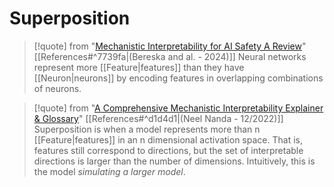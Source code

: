 # Superposition

>[!quote] from "[Mechanistic Interpretability for AI Safety A Review](https://leonardbereska.github.io/blog/2024/mechinterpreview/)" [[References#^7739fa|(Bereska and al. - 2024)]]
>Neural networks represent more [[Feature|features]] than they have [[Neuron|neurons]] by encoding features in overlapping combinations of neurons.

>[!quote] from "[A Comprehensive Mechanistic Interpretability Explainer & Glossary](https://dynalist.io/d/n2ZWtnoYHrU1s4vnFSAQ519J#z=eL6tFQqNwd4LbYlO1DVIen8K)" [[References#^d1d4d1|(Neel Nanda - 12/2022)]]
>Superposition is when a model represents more than n [[Feature|features]] in an n dimensional activation space. That is, features still correspond to directions, but the set of interpretable directions is larger than the number of dimensions. Intuitively, this is the model *simulating a larger model*.